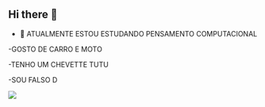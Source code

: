 ## Hi there 👋

- 🔭 ATUALMENTE ESTOU ESTUDANDO PENSAMENTO COMPUTACIONAL

-GOSTO DE CARRO E MOTO

-TENHO UM CHEVETTE TUTU

-SOU FALSO D 

![](https://media.giphy.com/media/NmhOwlgMrrx7cYnusZ/giphy.gif?cid=790b761134yrn20rxg3f09agyiqsohzsqpy81nrcm102fnpb&ep=v1_gifs_search&rid=giphy.gif&ct=g)

